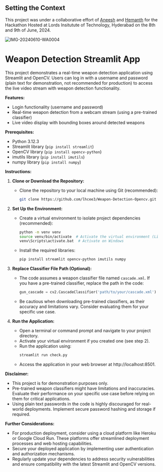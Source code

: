 ## Setting the Context
This project was under a collaborative effort of [Aneesh](https://github.com/lhcee3) and [Hemanth](https://github.com/hemanth-yasaswi) for the Hackathon Hosted at Lords Insitutute of Technology, Hyderabad on the 8th and 9th of June, 2024.

![IMG-20240610-WA0004](https://github.com/user-attachments/assets/65a92902-3634-4fa8-b04b-7a3e03e8743d)

# Weapon Detection Streamlit App

This project demonstrates a real-time weapon detection application using Streamlit and OpenCV. Users can log in with a username and password (plain text for demonstration, not recommended for production) to access the live video stream with weapon detection functionality.

**Features:**

- Login functionality (username and password)
- Real-time weapon detection from a webcam stream (using a pre-trained classifier)
- Live video display with bounding boxes around detected weapons

**Prerequisites:**

- Python 3.12.3
- Streamlit library (`pip install streamlit`)
- OpenCV library (`pip install opencv-python`)
- imutils library (`pip install imutils`)
- numpy library (`pip install numpy`)

**Instructions:**

1. **Clone or Download the Repository:**
   - Clone the repository to your local machine using Git (recommended):
     ```bash
     git clone https://github.com/lhcee3/Weapon-Detection-Opencv.git
     ```
   

2. **Set Up the Environment:**
   - Create a virtual environment to isolate project dependencies (recommended):
     ```bash
     python -m venv venv  
     source venv/bin/activate  # Activate the virtual environment (Linux/macOS)
     venv\Scripts\activate.bat  # Activate on Windows
     ```
   - Install the required libraries:
     ```bash
     pip install streamlit opencv-python imutils numpy
     ```

3. **Replace Classifier File Path (Optional):**
   - The code assumes a weapon classifier file named `cascade.xml`. If you have a pre-trained classifier, replace the path in the code:
     ```python
     gun_cascade = cv2.CascadeClassifier('path/to/your/cascade.xml')  # Update the path
     ```
   - Be cautious when downloading pre-trained classifiers, as their accuracy and limitations vary. Consider evaluating them for your specific use case.

4. **Run the Application:**
   - Open a terminal or command prompt and navigate to your project directory.
   - Activate your virtual environment if you created one (see step 2).
   - Run the application using:
     ```bash
     streamlit run check.py  
     ```
   - Access the application in your web browser at http://localhost:8501.

**Disclaimer:**

- This project is for demonstration purposes only.
- Pre-trained weapon classifiers might have limitations and inaccuracies. Evaluate their performance on your specific use case before relying on them for critical applications.
- Using plain text passwords in the code is highly discouraged for real-world deployments. Implement secure password hashing and storage if required.

**Further Considerations:**

- For production deployment, consider using a cloud platform like Heroku or Google Cloud Run. These platforms offer streamlined deployment processes and web hosting capabilities.
- Secure your deployed application by implementing user authentication and authorization mechanisms.
- Regularly update your dependencies to address security vulnerabilities and ensure compatibility with the latest Streamlit and OpenCV versions.

